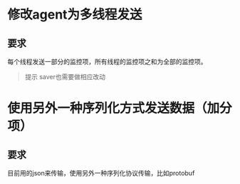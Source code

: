 # 修改agent为多线程发送

## 要求

每个线程发送一部分的监控项，所有线程的监控项之和为全部的监控项。

> 提示
saver也需要做相应改动

# 使用另外一种序列化方式发送数据（加分项）

## 要求

目前用的json来传输，使用另外一种序列化协议传输，比如protobuf



